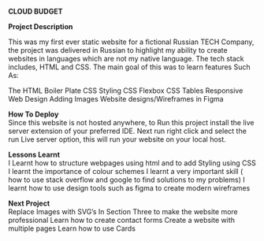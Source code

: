 **CLOUD BUDGET**
<br />

**Project Description**
<br />

This was my first ever static website for a fictional Russian TECH Company, the project was delivered in Russian to highlight my ability to create websites in languages which are not my native language. The tech stack includes, HTML and CSS.
The main goal of this was to learn features Such As:

The HTML Boiler Plate
CSS Styling
CSS Flexbox
CSS Tables
Responsive Web Design
Adding Images
Website designs/Wireframes in Figma
<br />

**How To Deploy**
<br />
Since this website is not hosted anywhere, to Run this project install the live server extension of your preferred IDE.
Next run  right click and  select the run Live server option, this will run  your website on your local host.
<br />

**Lessons Learnt**
<br />
I Learnt  how to structure webpages using html and to add Styling  using CSS
I learnt the importance of colour schemes
I learnt a very important skill ( how to use stack overflow and google to find solutions to my problems)
I learnt how to use design tools such as figma to create modern wireframes
<br />


**Next Project**
<br />
Replace Images with SVG’s In Section Three to make the website more professional
Learn how to create contact forms
Create a website with multiple pages
Learn how to use Cards
